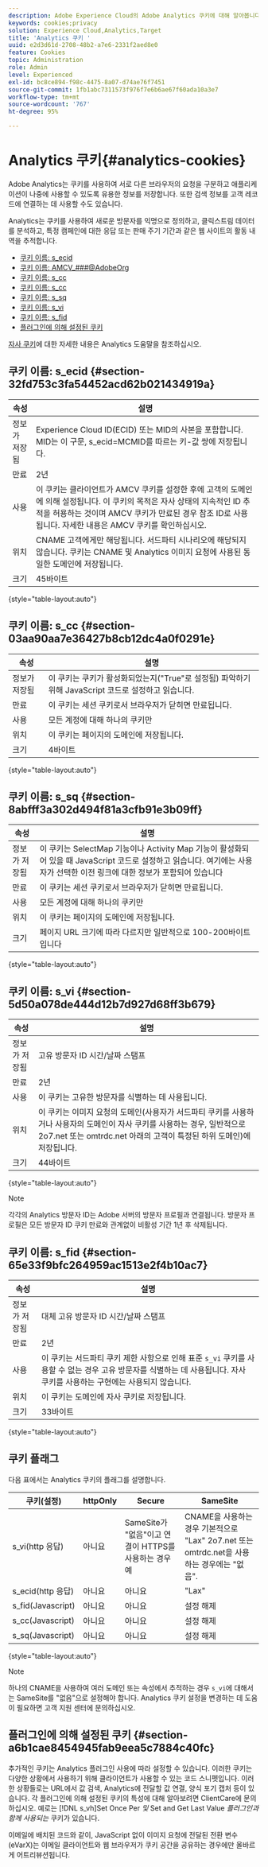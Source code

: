 ```yaml
---
description: Adobe Experience Cloud의 Adobe Analytics 쿠키에 대해 알아봅니다.
keywords: cookies;privacy
solution: Experience Cloud,Analytics,Target
title: 'Analytics 쿠키 '
uuid: e2d3d61d-2708-48b2-a7e6-2331f2aed8e0
feature: Cookies
topic: Administration
role: Admin
level: Experienced
exl-id: bc8ce894-f98c-4475-8a07-d74ae76f7451
source-git-commit: 1fb1abc7311573f976f7e6b6ae67f60ada10a3e7
workflow-type: tm+mt
source-wordcount: '767'
ht-degree: 95%

---
```


# Analytics 쿠키{#analytics-cookies}

Adobe Analytics는 쿠키를 사용하여 서로 다른 브라우저의 요청을 구분하고 애플리케이션이 나중에 사용할 수 있도록 유용한 정보를 저장합니다. 또한 검색 정보를 고객 레코드에 연결하는 데 사용할 수도 있습니다.

Analytics는 쿠키를 사용하여 새로운 방문자를 익명으로 정의하고, 클릭스트림 데이터를 분석하고, 특정 캠페인에 대한 응답 또는 판매 주기 기간과 같은 웹 사이트의 활동 내역을 추적합니다.

* [쿠키 이름: s_ecid](cookies-mc.md#section-32fd753c3fa54452acd62b021434919a)
* [쿠키 이름: AMCV_###@AdobeOrg](cookies-mc.md#section-a12aa2a9296940ae82d8921b381b8fb0)
* [쿠키 이름: s_cc](cookies-analytics.md#section-03aa90aa7e36427b8cb12dc4a0f0291e)
* [쿠키 이름: s_cc](cookies-analytics.md#section-03aa90aa7e36427b8cb12dc4a0f0291e)
* [쿠키 이름: s_sq](cookies-analytics.md#section-8abfff3a302d494f81a3cfb91e3b09ff)
* [쿠키 이름: s_vi](cookies-analytics.md#section-5d50a078de444d12b7d927d68ff3b679)
* [쿠키 이름: s_fid](cookies-analytics.md#section-65e33f9bfc264959ac1513e2f4b10ac7)
* [플러그인에 의해 설정된 쿠키](cookies-analytics.md#section-a6b1cae8454945fab9eea5c7884c40fc)

[자사 쿠키](cookies-first-party.md)에 대한 자세한 내용은 Analytics 도움말을 참조하십시오.

## 쿠키 이름: s_ecid {#section-32fd753c3fa54452acd62b021434919a}

| 속성 | 설명 |
|--- |--- |
| 정보가 저장됨 | Experience Cloud ID(ECID) 또는 MID의 사본을 포함합니다. MID는 이 구문, s_ecid=MCMID를 따르는 키-값 쌍에 저장됩니다. | `<ECID>` |
| 만료 | 2년 |
| 사용 | 이 쿠키는 클라이언트가 AMCV 쿠키를 설정한 후에 고객의 도메인에 의해 설정됩니다. 이 쿠키의 목적은 자사 상태의 지속적인 ID 추적을 허용하는 것이며 AMCV 쿠키가 만료된 경우 참조 ID로 사용됩니다. 자세한 내용은 AMCV 쿠키를 확인하십시오. |
| 위치 | CNAME 고객에게만 해당됩니다. 서드파티 시나리오에 해당되지 않습니다. 쿠키는 CNAME 및 Analytics 이미지 요청에 사용된 동일한 도메인에 저장됩니다. |
| 크기 | 45바이트 |

{style=&quot;table-layout:auto&quot;}

## 쿠키 이름: s_cc {#section-03aa90aa7e36427b8cb12dc4a0f0291e}

| 속성 | 설명 |
|--- |--- |
| 정보가 저장됨 | 이 쿠키는 쿠키가 활성화되었는지(&quot;True&quot;로 설정됨) 파악하기 위해 JavaScript 코드로 설정하고 읽습니다. |
| 만료 | 이 쿠키는 세션 쿠키로서 브라우저가 닫히면 만료됩니다. |
| 사용 | 모든 계정에 대해 하나의 쿠키만 |
| 위치 | 이 쿠키는 페이지의 도메인에 저장됩니다. |
| 크기 | 4바이트 |

{style=&quot;table-layout:auto&quot;}

## 쿠키 이름: s_sq {#section-8abfff3a302d494f81a3cfb91e3b09ff}

| 속성 | 설명 |
|--- |--- |
| 정보가 저장됨 | 이 쿠키는 SelectMap 기능이나 Activity Map 기능이 활성화되어 있을 때 JavaScript 코드로 설정하고 읽습니다. 여기에는 사용자가 선택한 이전 링크에 대한 정보가 포함되어 있습니다 |
| 만료 | 이 쿠키는 세션 쿠키로서 브라우저가 닫히면 만료됩니다. |
| 사용 | 모든 계정에 대해 하나의 쿠키만 |
| 위치 | 이 쿠키는 페이지의 도메인에 저장됩니다. |
| 크기 | 페이지 URL 크기에 따라 다르지만 일반적으로 100-200바이트입니다 |

{style=&quot;table-layout:auto&quot;}

## 쿠키 이름: s_vi {#section-5d50a078de444d12b7d927d68ff3b679}

| 속성 | 설명 |
|--- |--- |
| 정보가 저장됨 | 고유 방문자 ID 시간/날짜 스탬프 |
| 만료 | 2년 |
| 사용 | 이 쿠키는 고유한 방문자를 식별하는 데 사용됩니다. |
| 위치 | 이 쿠키는 이미지 요청의 도메인(사용자가 서드파티 쿠키를 사용하거나 사용자의 도메인이 자사 쿠키를 사용하는 경우, 일반적으로 2o7.net 또는 omtrdc.net 아래의 고객이 특정된 하위 도메인)에 저장됩니다. |
| 크기 | 44바이트 |

{style=&quot;table-layout:auto&quot;}

>[!NOTE]
>
>각각의 Analytics 방문자 ID는 Adobe 서버의 방문자 프로필과 연결됩니다. 방문자 프로필은 모든 방문자 ID 쿠키 만료와 관계없이 비활성 기간 1년 후 삭제됩니다.

## 쿠키 이름: s_fid {#section-65e33f9bfc264959ac1513e2f4b10ac7}

| 속성 | 설명 |
|--- |--- |
| 정보가 저장됨 | 대체 고유 방문자 ID 시간/날짜 스탬프 |
| 만료 | 2년 |
| 사용 | 이 쿠키는 서드파티 쿠키 제한 사항으로 인해 표준 `s_vi` 쿠키를 사용할 수 없는 경우 고유 방문자를 식별하는 데 사용됩니다. 자사 쿠키를 사용하는 구현에는 사용되지 않습니다. |
| 위치 | 이 쿠키는 도메인에 자사 쿠키로 저장됩니다. |
| 크기 | 33바이트 |

{style=&quot;table-layout:auto&quot;}

## 쿠키 플래그

다음 표에서는 Analytics 쿠키의 플래그를 설명합니다.

| 쿠키(설정) | httpOnly | Secure | SameSite |
|--- |--- |--- |--- |
| s_vi(http 응답) | 아니요 | SameSite가 &quot;없음&quot;이고 연결이 HTTPS를 사용하는 경우 예 | CNAME을 사용하는 경우 기본적으로 &quot;Lax&quot; 2o7.net 또는 omtrdc.net을 사용하는 경우에는 &quot;없음&quot;. |
| s_ecid(http 응답) | 아니요 | 아니요 | &quot;Lax&quot; |
| s_fid(Javascript) | 아니요 | 아니요 | 설정 해제 |
| s_cc(Javascript) | 아니요 | 아니요 | 설정 해제 |
| s_sq(Javascript) | 아니요 | 아니요 | 설정 해제 |

{style=&quot;table-layout:auto&quot;}

>[!NOTE]
>
>하나의 CNAME을 사용하여 여러 도메인 또는 속성에서 추적하는 경우 `s_vi`에 대해서는 SameSite를 &quot;없음&quot;으로 설정해야 합니다. Analytics 쿠키 설정을 변경하는 데 도움이 필요하면 고객 지원 센터에 문의하십시오.

## 플러그인에 의해 설정된 쿠키 {#section-a6b1cae8454945fab9eea5c7884c40fc}

추가적인 쿠키는 Analytics 플러그인 사용에 따라 설정할 수 있습니다. 이러한 쿠키는 다양한 상황에서 사용하기 위해 클라이언트가 사용할 수 있는 코드 스니펫입니다. 이러한 상황들로는 URL에서 값 검색, Analytics에 전달할 값 연결, 양식 포기 캡처 등이 있습니다. 각 플러그인에 의해 설정된 쿠키의 특성에 대해 알아보려면 ClientCare에 문의하십시오. 예로는 [!DNL s_vh]Set Once Per *및* Set and Get Last Value *플러그인과 함께 사용되는* 쿠키가 있습니다.

이메일에 배치된 코드와 같이, JavaScript 없이 이미지 요청에 전달된 전환 변수(eVarX)는 이메일 클라이언트와 웹 브라우저가 쿠키 공간을 공유하는 경우에만 올바르게 어트리뷰션됩니다.

